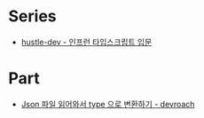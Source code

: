 # Series
- [hustle-dev - 인프런 타입스크립트 입문](https://velog.io/@hustle-dev/Typescript-%EC%86%8C%EA%B0%9C%EC%99%80-%EB%B0%B0%EA%B2%BD)

# Part
- [Json 파일 읽어와서 type 으로 변환하기 - devroach](https://devroach.tistory.com/68)
